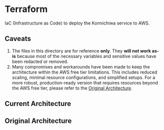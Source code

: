 # Terraform

IaC (Infrastructure as Code) to deploy the Konnichiwa service to AWS.

## Caveats
1. The files in this directory are for reference **only**. They **will not work as-is** because most of the necessary variables and sensitive values have been redacted or removed.
2. Many compromises and workarounds have been made to keep the architecture within the AWS free tier limitations. This includes reduced scaling, minimal resource configurations, and simplified setups. For a more robust, production-ready version that requires resources beyond the AWS free tier, please refer to the [Original Architecture](#original-architecture).

## Current Architecture

## Original Architecture
